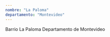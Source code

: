 ```yaml
---
nombre: "La Paloma"
departamento: "Montevideo"
---
```


Barrio La Paloma
Departamento de Montevideo
